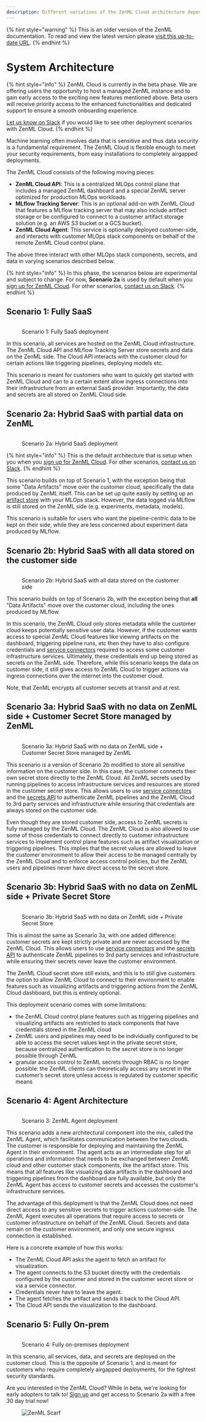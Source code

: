 ```yaml
---
description: Different variations of the ZenML Cloud architecture depending on your needs.
---
```


{% hint style="warning" %}
This is an older version of the ZenML documentation. To read and view the latest version please [visit this up-to-date URL](https://docs.zenml.io).
{% endhint %}


# System Architecture

{% hint style="info" %}
ZenML Cloud is currently in the beta phase. We are offering users the opportunity to host a managed ZenML instance and to gain early access to the exciting new features mentioned above. Beta users will receive priority access to the enhanced functionalities and dedicated support to ensure a smooth onboarding experience.

[Let us know on Slack](https://zenml.io/slack) if you would like to see other deployment scenarios with ZenML Cloud.
{% endhint %}

Machine learning often involves data that is sensitive and thus data security is a fundamental requirement. The ZenML Cloud is flexible enough to meet your security requirements, from easy installations to completely airgapped deployments.

The ZenML Cloud consists of the following moving pieces:

* **ZenML Cloud API**: This is a centralized MLOps control plane that includes a managed ZenML dashboard and a special ZenML server optimized for production MLOps workloads.
* **MLflow Tracking Server**: This is an optional add-on with ZenML Cloud that features a MLflow tracking server that may also include artifact storage or be configured to connect to a customer artifact storage solution (e.g. an AWS S3 bucket or a GCS bucket).
* **ZenML Cloud Agent**: This service is optionally deployed customer-side, and interacts with customer MLOps stack components on behalf of the remote ZenML Cloud control plane.

The above three interact with other MLOps stack components, secrets, and data in varying scenarios described below.

{% hint style="info" %}
In this phase, the scenarios below are experimental and subject to change. For now, **Scenario 2a** is used by default when you [sign up for ZenML Cloud](https://cloud.zenml.io). For other scenarios, [contact us on Slack](https://zenml.io/slack).
{% endhint %}

## Scenario 1: Fully SaaS

<div data-full-width="true">

<figure><img src="../../.gitbook/assets/cloud_architecture_scenario_1.png" alt=""><figcaption><p>Scenario 1: Fully SaaS deployment</p></figcaption></figure>

</div>

In this scenario, all services are hosted on the ZenML Cloud infrastructure. The ZenML Cloud API and MLflow Tracking Server store secrets and data on the ZenML side. The Cloud API interacts with the customer cloud for certain actions like triggering pipelines, deploying models etc.

This scenario is meant for customers who want to quickly get started with ZenML Cloud and can to a certain extent allow ingress connections into their infrastructure from an external SaaS provider. Importantly, the data and secrets are all stored on ZenML Cloud side.

## Scenario 2a: Hybrid SaaS with partial data on ZenML

<div data-full-width="true">

<figure><img src="../../.gitbook/assets/cloud_architecture_scenario_2a.png" alt=""><figcaption><p>Scenario 2a: Hybrid SaaS deployment</p></figcaption></figure>

</div>

{% hint style="info" %}
This is the default architecture that is setup when you when you [sign up for ZenML Cloud](https://cloud.zenml.io). For other scenarios, [contact us on Slack](https://zenml.io/slack).
{% endhint %}

This scenario builds on top of Scenario 1, with the exception being that some "Data Artifacts" move over the customer cloud, specifically the data produced by ZenML itself. This can be set up quite easily by setting up an [artifact store](https://github.com/zenml-io/zenml/blob/release/0.45.4/docs/book/stacks-and-components/component-guide/artifact-stores/README.md) with your MLOps stack. However, the data logged via MLflow is still stored on the ZenML side (e.g. experiments, metadata, models).

This scenario is suitable for users who want the pipeline-centric data to be kept on their side, while they are less concerned about experiment data produced by MLflow.

## Scenario 2b: Hybrid SaaS with all data stored on the customer side

<div data-full-width="true">

<figure><img src="../../.gitbook/assets/cloud_architecture_scenario_2b.png" alt=""><figcaption><p>Scenario 2b: Hybrid SaaS with all data stored on the customer side</p></figcaption></figure>

</div>

This scenario builds on top of Scenario 2b, with the exception being that **all** "Data Artifacts" move over the customer cloud, including the ones produced by MLflow.

In this scenario, the ZenML Cloud only stores metadata while the customer cloud keeps potentially sensitive user data. However, if the customer wants access to special ZenML Cloud features like viewing artifacts on the dashboard, triggering pipeline runs, etc then they have to also configure credentials and [service connectors](../../stacks-and-components/auth-management/service-connectors-guide.md) required to access some customer infrastructure services. Ultimately, these credentials end up being stored as secrets on the ZenML side. Therefore, while this scenario keeps the data on customer side, it still gives access to ZenML Cloud to trigger actions via ingress connections over the internet into the customer cloud.

Note, that ZenML encrypts all customer secrets at transit and at rest.

## Scenario 3a: Hybrid SaaS with no data on ZenML side + Customer Secret Store managed by ZenML

<div data-full-width="true">

<figure><img src="../../.gitbook/assets/cloud_architecture_scenario_3a.png" alt=""><figcaption><p>Scenario 3a: Hybrid SaaS with no data on ZenML side + Customer Secret Store managed by ZenML</p></figcaption></figure>

</div>

This scenario is a version of Scenario 2b modified to store all sensitive information on the customer side. In this case, the customer connects their own secret store directly to the ZenML Cloud. All ZenML secrets used by running pipelines to access infrastructure services and resources are stored in the customer secret store. This allows users to use [service connectors](../../stacks-and-components/auth-management/service-connectors-guide.md) and the [secrets API](https://github.com/zenml-io/zenml/blob/release/0.45.4/docs/book/user-guide/advanced-guide/secret-management/README.md) to authenticate ZenML pipelines and the ZenML Cloud to 3rd party services and infrastructure while ensuring that credentials are always stored on the customer side.

Even though they are stored customer side, access to ZenML secrets is fully managed by the ZenML Cloud. The ZenML Cloud is also allowed to use some of those credentials to connect directly to customer infrastructure services to implement control plane features such as artifact visualization or triggering pipelines. This implies that the secret values are allowed to leave the customer environment to allow their access to be managed centrally by the ZenML Cloud and to enforce access control policies, but the ZenML users and pipelines never have direct access to the secret store.

## Scenario 3b: Hybrid SaaS with no data on ZenML side + Private Secret Store

<div data-full-width="true">

<figure><img src="../../.gitbook/assets/cloud_architecture_scenario_3b.png" alt=""><figcaption><p>Scenario 3b: Hybrid SaaS with no data on ZenML side + Private Secret Store</p></figcaption></figure>

</div>

This is almost the same as Scenario 3a, with one added difference: customer secrets are kept strictly private and are never accessed by the ZenML Cloud. This allows users to use [service connectors](../../stacks-and-components/auth-management/service-connectors-guide.md) and the [secrets API](https://github.com/zenml-io/zenml/blob/release/0.45.4/docs/book/user-guide/advanced-guide/secret-management/README.md) to authenticate ZenML pipelines to 3rd party services and infrastructure while ensuring their secrets never leave the customer environment.

The ZenML Cloud secret store still exists, and this is to still give customers the option to allow ZenML Cloud to connect to their environment to enable features such as visualizing artifacts and triggering actions from the ZenML Cloud dashboard, but this is entirely optional.

This deployment scenario comes with some limitations:

* the ZenML Cloud control plane features such as triggering pipelines and visualizing artifacts are restricted to stack components that have credentials stored in the ZenML cloud
* ZenML users and pipelines may need to be individually configured to be able to access the secret values kept in the private secret store, because centralized authentication to the secret store is no longer possible through ZenML
* granular access control to ZenML secrets through RBAC is no longer possible: the ZenML clients can theoretically access any secret in the customer’s secret store unless access is regulated by customer specific means

## Scenario 4: Agent Architecture

<div data-full-width="true">

<figure><img src="../../.gitbook/assets/cloud_architecture_scenario_4.png" alt=""><figcaption><p>Scenario 3: ZenML Agent deployment</p></figcaption></figure>

</div>

This scenario adds a new architectural component into the mix, called the ZenML Agent, which facilitates communication between the two clouds. The customer is responsible for deploying and maintaining the ZenML Agent in their environment. The agent acts as an intermediate step for all operations and information that needs to be exchanged between ZenML cloud and other customer stack components, like the artifact store. This means that all features like visualizing data artifacts in the dashboard and triggering pipelines from the dashboard are fully available, but only the ZenML Agent has access to customer secrets and accesses the customer's infrastructure services.

The advantage of this deployment is that the ZenML Cloud does not need direct access to any sensitive secrets to trigger actions customer-side. The ZenML Agent executes all operations that require access to secrets or customer infrastructure on behalf of the ZenML Cloud. Secrets and data remain on the customer environment, and only one secure ingress connection is established.

Here is a concrete example of how this works:

* The ZenML Cloud API asks the agent to fetch an artifact for visualization.
* The agent connects to the S3 bucket directly with the credentials configured by the customer and stored in the customer secret store or via a service connector.
* Credentials never have to leave the agent.
* The agent fetches the artifact and sends it back to the Cloud API.
* The Cloud API sends the visualization to the dashboard.

## Scenario 5: Fully On-prem

<div data-full-width="true">

<figure><img src="../../.gitbook/assets/cloud_architecture_scenario_5.png" alt=""><figcaption><p>Scenario 4: Fully on-premises deployment</p></figcaption></figure>

</div>

In this scenario, all services, data, and secrets are deployed on the customer cloud. This is the opposite of Scenario 1, and is meant for customers who require completely airgapped deployments, for the tightest security standards.

Are you interested in the ZenML Cloud? While in beta, we're looking for early adopters to talk to! [Sign up](https://cloud.zenml.io) and get access to Scenario 2a with a free 30 day trial now!

<figure><img src="https://static.scarf.sh/a.png?x-pxid=f0b4f458-0a54-4fcd-aa95-d5ee424815bc" alt="ZenML Scarf"><figcaption></figcaption></figure>
